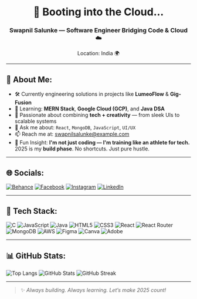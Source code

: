 <h1 align="center">💾 Booting into the Cloud...</h1>
<h3 align="center">Swapnil Salunke — Software Engineer Bridging Code & Cloud ☁️</h3>
<p align="center">Location: India 🌍</p>

---

## 🧩 About Me:

- 🛠️ Currently engineering solutions in projects like **LumeoFlow** & **Gig-Fusion**
- 🌱 Learning: **MERN Stack**, **Google Cloud (GCP)**, and **Java DSA**
- 🎨 Passionate about combining **tech + creativity** — from sleek UIs to scalable systems
- 💬 Ask me about: `React`, `MongoDB`, `JavaScript`, `UI/UX`
- 📫 Reach me at: [swapnilsalunke@example.com](mailto:swapnilsalunke@example.com)
- 🎯 Fun Insight: **I'm not just coding — I'm training like an athlete for tech.**  
  2025 is my **build phase**. No shortcuts. Just pure hustle.

---

## 🌐 Socials:

[![Behance](https://img.shields.io/badge/Behance-0057FF?logo=behance&style=for-the-badge)](https://behance.net/)
[![Facebook](https://img.shields.io/badge/Facebook-1877F2?logo=facebook&style=for-the-badge)](https://facebook.com/)
[![Instagram](https://img.shields.io/badge/Instagram-E4405F?logo=instagram&style=for-the-badge)](https://instagram.com/)
[![LinkedIn](https://img.shields.io/badge/LinkedIn-blue?logo=linkedin&style=for-the-badge)](https://linkedin.com/)

---

## 🧰 Tech Stack:

![C](https://img.shields.io/badge/C-blue?style=for-the-badge&logo=c)
![JavaScript](https://img.shields.io/badge/JavaScript-yellow?style=for-the-badge&logo=javascript)
![Java](https://img.shields.io/badge/Java-red?style=for-the-badge&logo=java)
![HTML5](https://img.shields.io/badge/HTML5-orange?style=for-the-badge&logo=html5)
![CSS3](https://img.shields.io/badge/CSS3-blue?style=for-the-badge&logo=css3)
![React](https://img.shields.io/badge/React-black?style=for-the-badge&logo=react)
![React Router](https://img.shields.io/badge/React_Router-CA4245?style=for-the-badge&logo=react-router)
![MongoDB](https://img.shields.io/badge/MongoDB-4EA94B?style=for-the-badge&logo=mongodb)
![AWS](https://img.shields.io/badge/AWS-232F3E?style=for-the-badge&logo=amazon-aws)
![Figma](https://img.shields.io/badge/Figma-F24E1E?style=for-the-badge&logo=figma)
![Canva](https://img.shields.io/badge/Canva-00C4CC?style=for-the-badge&logo=canva)
![Adobe](https://img.shields.io/badge/Adobe-DD0F23?style=for-the-badge&logo=adobe)

---

## 📊 GitHub Stats:

![Top Langs](https://github-readme-stats.vercel.app/api/top-langs/?username=SwapnilSalunke1625&layout=compact&theme=tokyonight)
![GitHub Stats](https://github-readme-stats.vercel.app/api?username=SwapnilSalunke1625&show_icons=true&theme=tokyonight)
![GitHub Streak](https://streak-stats.demolab.com?user=SwapnilSalunke1625&theme=tokyonight)

---

> ✨ _Always building. Always learning. Let’s make 2025 count!_

